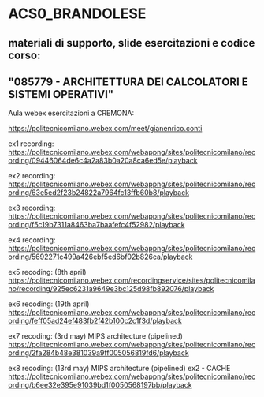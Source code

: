 # ACS0_BRANDOLESE
## materiali di supporto, slide esercitazioni e codice corso:
## "085779 - ARCHITETTURA DEI CALCOLATORI E SISTEMI OPERATIVI"

Aula webex esercitazioni a CREMONA:

https://politecnicomilano.webex.com/meet/gianenrico.conti


ex1 recording: 
https://politecnicomilano.webex.com/webappng/sites/politecnicomilano/recording/09446064de6c4a2a83b0a20a8ca6ed5e/playback

ex2 recording:
https://politecnicomilano.webex.com/webappng/sites/politecnicomilano/recording/63e5ed2f23b24822a7964fc13ffb60b8/playback

ex3 recording:
https://politecnicomilano.webex.com/webappng/sites/politecnicomilano/recording/f5c19b7311a8463ba7baafefc4f52982/playback

ex4 recording:
https://politecnicomilano.webex.com/webappng/sites/politecnicomilano/recording/5692271c499a426ebf5ed6bf02b826ca/playback

ex5 recoding: (8th april)
https://politecnicomilano.webex.com/recordingservice/sites/politecnicomilano/recording/925ec6231a9649e3bc125d98fb892076/playback

ex6 recoding: (19th april)
https://politecnicomilano.webex.com/webappng/sites/politecnicomilano/recording/feff05ad24ef483fb2f42b100c2c1f3d/playback

ex7 recoding: (3rd may) MIPS architecture (pipelined)
https://politecnicomilano.webex.com/webappng/sites/politecnicomilano/recording/2fa284b48e381039a9ff005056819fd6/playback

ex8 recoding: (13rd may) MIPS architecture (pipelined) ex2 - CACHE
https://politecnicomilano.webex.com/webappng/sites/politecnicomilano/recording/b6ee32e395e91039bd1f0050568197bb/playback

